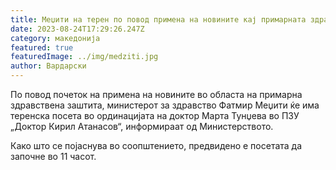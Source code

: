 ```yaml
---
title: Меџити на терен по повод примена на новините кај примарната здравствена заштита
date: 2023-08-24T17:29:26.247Z
category: македонија
featured: true
featuredImage: ../img/medziti.jpg
author: Вардарски
---
```

<!--StartFragment-->

По повод почеток на примена на новините во областа на примарна здравствена заштита, министерот за здравство Фатмир Меџити ќе има теренска посета во ординацијата на доктор Марта Тунџева во ПЗУ „Доктор Кирил Атанасов“, информираат од Министерството.

Како што се појаснува во соопштението, предвидено е посетата да започне во 11 часот. 

<!--EndFragment-->